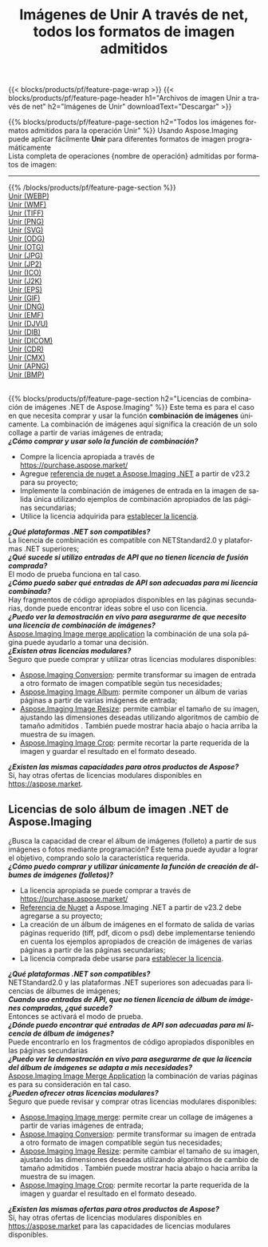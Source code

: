 ﻿---
title: Imágenes de Unir A través de net, todos los formatos de imagen admitidos 
weight: 3920
url: /es/net/merge 
lang: es
langdirlevel: 2
locales: zh-hans,ja,it,ru,de,es,fr,nl,id,lt,pl,pt,vi,tr,ko,zh-hant,ar,hi,th,sv,cs,uk,he
description: Usando Aspose.Imaging puede fácilmente Unir imágenes a través de net
---

{{< blocks/products/pf/feature-page-wrap >}}
{{< blocks/products/pf/feature-page-header h1="Archivos de imagen Unir a través de net" h2="Imágenes de Unir" downloadText="Descargar" >}}


{{% blocks/products/pf/feature-page-section  h2="Todos los imágenes formatos admitidos para la operación Unir" %}}
Usando Aspose.Imaging puede aplicar fácilmente **Unir** para diferentes formatos de imagen programáticamente
<br/>
Lista completa de operaciones {nombre de operación} admitidas por formatos de imagen:
<hr/>
{{% /blocks/products/pf/feature-page-section %}}
<div class="container-fluid productfamilypage bg-gray">
    <div class="convertypes bg-gray agp-content section">
        <div class="container">
		<div class="row other-converters">
		    <div class='col-md-2 other-converter remove-lp remove-rp'><a href="/imaging/es/net/merge/webp" >Unir (WEBP)</a></div><div class='col-md-2 other-converter remove-lp remove-rp'><a href="/imaging/es/net/merge/wmf" >Unir (WMF)</a></div><div class='col-md-2 other-converter remove-lp remove-rp'><a href="/imaging/es/net/merge/tiff" >Unir (TIFF)</a></div><div class='col-md-2 other-converter remove-lp remove-rp'><a href="/imaging/es/net/merge/png" >Unir (PNG)</a></div><div class='col-md-2 other-converter remove-lp remove-rp'><a href="/imaging/es/net/merge/svg" >Unir (SVG)</a></div><div class='col-md-2 other-converter remove-lp remove-rp'><a href="/imaging/es/net/merge/odg" >Unir (ODG)</a></div><div class='col-md-2 other-converter remove-lp remove-rp'><a href="/imaging/es/net/merge/otg" >Unir (OTG)</a></div><div class='col-md-2 other-converter remove-lp remove-rp'><a href="/imaging/es/net/merge/jpg" >Unir (JPG)</a></div><div class='col-md-2 other-converter remove-lp remove-rp'><a href="/imaging/es/net/merge/jp2" >Unir (JP2)</a></div><div class='col-md-2 other-converter remove-lp remove-rp'><a href="/imaging/es/net/merge/ico" >Unir (ICO)</a></div><div class='col-md-2 other-converter remove-lp remove-rp'><a href="/imaging/es/net/merge/j2k" >Unir (J2K)</a></div><div class='col-md-2 other-converter remove-lp remove-rp'><a href="/imaging/es/net/merge/eps" >Unir (EPS)</a></div><div class='col-md-2 other-converter remove-lp remove-rp'><a href="/imaging/es/net/merge/gif" >Unir (GIF)</a></div><div class='col-md-2 other-converter remove-lp remove-rp'><a href="/imaging/es/net/merge/dng" >Unir (DNG)</a></div><div class='col-md-2 other-converter remove-lp remove-rp'><a href="/imaging/es/net/merge/emf" >Unir (EMF)</a></div><div class='col-md-2 other-converter remove-lp remove-rp'><a href="/imaging/es/net/merge/djvu" >Unir (DJVU)</a></div><div class='col-md-2 other-converter remove-lp remove-rp'><a href="/imaging/es/net/merge/dib" >Unir (DIB)</a></div><div class='col-md-2 other-converter remove-lp remove-rp'><a href="/imaging/es/net/merge/dicom" >Unir (DICOM)</a></div><div class='col-md-2 other-converter remove-lp remove-rp'><a href="/imaging/es/net/merge/cdr" >Unir (CDR)</a></div><div class='col-md-2 other-converter remove-lp remove-rp'><a href="/imaging/es/net/merge/cmx" >Unir (CMX)</a></div><div class='col-md-2 other-converter remove-lp remove-rp'><a href="/imaging/es/net/merge/apng" >Unir (APNG)</a></div><div class='col-md-2 other-converter remove-lp remove-rp'><a href="/imaging/es/net/merge/bmp" >Unir (BMP)</a></div>
                </div>
        </div>
    </div>
</div>
<br/>

{{% blocks/products/pf/feature-page-section  h2="Licencias de combinación de imágenes .NET de Aspose.Imaging" %}}
Este tema es para el caso en que necesita comprar y usar la función <b>combinación de imágenes</b> únicamente. La combinación de imágenes aquí significa la creación de un solo collage a partir de varias imágenes de entrada; <br/>
<i><b>¿Cómo comprar y usar solo la función de combinación?</b></i>
<ul>
<li>
Compre la licencia apropiada a través de <a href="https://purchase.aspose.market/">https://purchase.aspose.market/</a>
</li>
<li>
Agregue <a href="https://www.nuget.org/packages/Aspose.Imaging">referencia de nuget a Aspose.Imaging .NET</a> a partir de v23.2 para su proyecto;
</li>
<li>
Implemente la combinación de imágenes de entrada en la imagen de salida única utilizando ejemplos de combinación apropiados de las páginas secundarias;
</li>
<li>
Utilice la licencia adquirida para <a href="https://docs.aspose.com/imaging/net/licensing/">establecer la licencia</a>.
</li>
</ul>
<i><b>¿Qué plataformas .NET son compatibles?</b></i> <br/>
La licencia de combinación es compatible con NETStandard2.0 y plataformas .NET superiores;<br/>
<i><b>¿Qué sucede si utilizo entradas de API que no tienen licencia de fusión comprada?</b></i><br/>
El modo de prueba funciona en tal caso.<br/>
<i><b>¿Cómo puedo saber qué entradas de API son adecuadas para mi licencia combinada?</b></i><br/>
Hay fragmentos de código apropiados disponibles en las páginas secundarias, donde puede encontrar ideas sobre el uso con licencia.<br/>
<i><b>¿Puedo ver la demostración en vivo para asegurarme de que necesito una licencia de combinación de imágenes?</b></i><br/>
<a href="https://products.aspose.app/imaging/es/image-merge/">Aspose.Imaging Image merge application</a> la combinación de una sola página puede ayudarlo a tomar una decisión.<br />
<i><b>¿Existen otras licencias modulares?</b></i><br/>
Seguro que puede comprar y utilizar otras licencias modulares disponibles:<br/>
<ul>
<li>
<a href="https://products.aspose.com/imaging/es/net/conversion/">Aspose.Imaging Conversion</a>: permite transformar su imagen de entrada a otro formato de imagen compatible según tus necesidades;
</li>
<li>
<a href="https://products.aspose.com/imaging/es/net/merge/">Aspose.Imaging Image Album</a>: permite componer un álbum de varias páginas a partir de varias imágenes de entrada;
</li>
<li>
<a href="https://products.aspose.com/imaging/es/net/resize/">Aspose.Imaging Image Resize</a>: permite cambiar el tamaño de su imagen, ajustando las dimensiones deseadas utilizando algoritmos de cambio de tamaño admitidos . También puede mostrar hacia abajo o hacia arriba la muestra de su imagen.
</li>
<li>
<a href="https://products.aspose.com/imaging/es/net/crop/">Aspose.Imaging Image Crop</a>: permite recortar la parte requerida de la imagen y guardar el resultado en el formato deseado.
</li>
</ul>
<i><b>¿Existen las mismas capacidades para otros productos de Aspose?</b></i><br/>
Sí, hay otras ofertas de licencias modulares disponibles en <a href="https://aspose.market">https://aspose.market</a>.

<br/>
<h2>Licencias de solo álbum de imagen .NET de Aspose.Imaging</h2>
¿Busca la capacidad de crear el álbum de imágenes (folleto) a partir de sus imágenes o fotos mediante programación? Este tema puede ayudar a lograr el objetivo, comprando solo la característica requerida.<br/>
<i><b>¿Cómo puedo comprar y utilizar únicamente la función de creación de álbumes de imágenes (folletos)?</b></i>
<ul>
<li>
La licencia apropiada se puede comprar a través de <a href="https://purchase.aspose.market/">https://purchase.aspose.market/</a>
</li>
<li>
<a href="https://www.nuget.org/packages/Aspose.Imaging">Referencia de Nuget</a> a Aspose.Imaging .NET a partir de v23.2 debe agregarse a su proyecto;
</li>
<li>
La creación de un álbum de imágenes en el formato de salida de varias páginas requerido (tiff, pdf, dicom o psd) debe implementarse teniendo en cuenta los ejemplos apropiados de creación de imágenes de varias páginas a partir de las páginas secundarias;
</li>
<li>
La licencia comprada debe usarse para <a href="https://docs.aspose.com/imaging/net/licensing/">establecer la licencia</a>.
</li>
</ul>
<i><b>¿Qué plataformas .NET son compatibles?</b></i> <br/>
NETStandard2.0 y las plataformas .NET superiores son adecuadas para licencias de álbumes de imágenes;<br/>
<i><b>Cuando uso entradas de API, que no tienen licencia de álbum de imágenes compradas, ¿qué sucede?</b></i><br/>
Entonces se activará el modo de prueba.<br/>
<i><b>¿Dónde puedo encontrar qué entradas de API son adecuadas para mi licencia de álbum de imágenes?</b></i><br/>
Puede encontrarlo en los fragmentos de código apropiados disponibles en las páginas secundarias<br/>
<i><b>¿Puedo ver la demostración en vivo para asegurarme de que la licencia del álbum de imágenes se adapta a mis necesidades?</b></i><br/>
<a href="https://products.aspose.app/imaging/es/image-merge/">Aspose.Imaging Image Merge Application</a> la combinación de varias páginas es para su consideración en tal caso. <br/>
<i><b>¿Pueden ofrecer otras licencias modulares?</b></i><br/>
Seguro que puede revisar y comprar otras licencias modulares disponibles:<br/>
<ul>
<li>
<a href="https://products.aspose.com/imaging/es/net/merge/">Aspose.Imaging Image merge</a>: permite crear un collage de imágenes a partir de varias imágenes de entrada;
</li>
<li>
<a href="https://products.aspose.com/imaging/es/net/conversion/">Aspose.Imaging Conversion</a>: permite transformar su imagen de entrada a otro formato de imagen compatible según tus necesidades;
</li>
<li>
<a href="https://products.aspose.com/imaging/es/net/resize/">Aspose.Imaging Image Resize</a>: permite cambiar el tamaño de su imagen, ajustando las dimensiones deseadas utilizando algoritmos de cambio de tamaño admitidos . También puede mostrar hacia abajo o hacia arriba la muestra de su imagen.
</li>
<li>
<a href="https://products.aspose.com/imaging/es/net/crop/">Aspose.Imaging Image Crop</a>: permite recortar la parte requerida de la imagen y guardar el resultado en el formato deseado.
</li>
</ul>
<i><b>¿Existen las mismas ofertas para otros productos de Aspose?</b></i><br/>
Sí, hay otras ofertas de licencias modulares disponibles en <a href="https://aspose.market">https://aspose.market</a> para las capacidades de licencias modulares disponibles.
